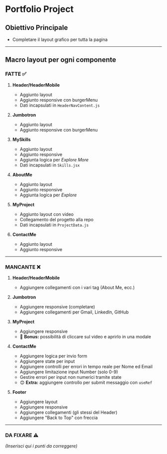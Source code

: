 # Portfolio Project

## Obiettivo Principale
- Completare il layout grafico per tutta la pagina

---

## Macro layout per ogni componente

### FATTE ✅

1) **Header/HeaderMobile**
   - Aggiunto layout
   - Aggiunto responsive con burgerMenu
   - Dati incapsulati in `HeaderNavContent.js`

2) **Jumbotron**
   - Aggiunto layout
   - Aggiunto responsive con burgerMenu

3) **MySkills**
   - Aggiunto layout
   - Aggiunto responsive
   - Aggiunta logica per *Explore More*
   - Dati incapsulati in `Skills.jsx`

4) **AboutMe**
   - Aggiunto layout
   - Aggiunto responsive
   - Aggiunta logica per *Explore*

5) **MyProject**
   - Aggiunto layout con video
   - Collegamento del progetto alla repo
   - Dati incapsulati in `ProjectData.js`

6) **ContactMe**
   - Aggiunto layout
   - Aggiunto responsive

---

### MANCANTE ❌

1) **Header/HeaderMobile**
   - Aggiungere collegamenti con i vari tag (About Me, ecc.)

2) **Jumbotron**
   - Aggiungere responsive (completare)
   - Aggiungere collegamenti per Gmail, LinkedIn, GitHub

5) **MyProject**
   - Aggiungere responsive
   - 🎁 **Bonus:** possibilità di cliccare sul video e aprirlo in una modale

6) **ContactMe**
   - Aggiungere logica per invio form
   - Aggiungere state per input
   - Aggiungere controlli per errori in tempo reale per Nome ed Email
   - Aggiungere limitazione input Number (solo 0-9)
   - Gestire errori per input non numerici tramite state
   - 😊 **Extra:** aggiungere controllo per submit messaggio con `useRef`

7) **Footer**
   - Aggiungere layout
   - Aggiungere responsive
   - Aggiungere collegamenti (gli stessi del Header)
   - Aggiungere "Back to Top" con freccia

---

### DA FIXARE ⚠️

*(Inserisci qui i punti da correggere)*
